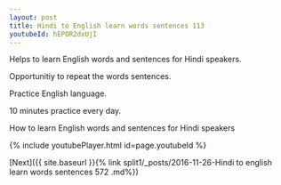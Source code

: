 ```yaml
---
layout: post
title: Hindi to English learn words sentences 113 
youtubeId: hEPOR2dxUjI
---
```

 
 
Helps to learn English words and sentences for Hindi speakers.

Opportunitiy to repeat the words sentences. 

Practice English language. 
 
10 minutes practice every day. 
 
How to learn English words and sentences for Hindi speakers 
 
{% include youtubePlayer.html id=page.youtubeId %}
 
 
[Next]({{ site.baseurl }}{% link  split1/_posts/2016-11-26-Hindi to english learn words sentences 572 .md%})
 
